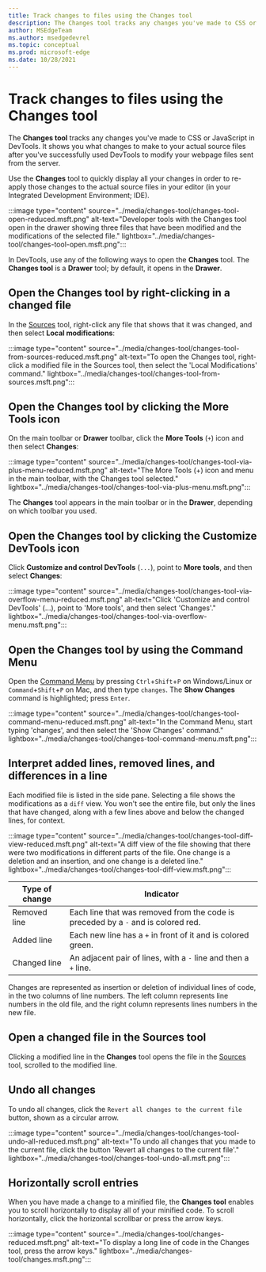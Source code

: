 ```yaml
---
title: Track changes to files using the Changes tool
description: The Changes tool tracks any changes you've made to CSS or JavaScript in Microsoft Edge DevTools.  It shows you what changes to make to your actual source files after you've successfully used DevTools to modify your webpage files sent from the server.
author: MSEdgeTeam
ms.author: msedgedevrel
ms.topic: conceptual
ms.prod: microsoft-edge
ms.date: 10/28/2021
---
```

# Track changes to files using the Changes tool

The **Changes tool** tracks any changes you've made to CSS or JavaScript in DevTools.  It shows you what changes to make to your actual source files after you've successfully used DevTools to modify your webpage files sent from the server.

Use the **Changes** tool to quickly display all your changes in order to re-apply those changes to the actual source files in your editor (in your Integrated Development Environment; IDE).

:::image type="content" source="../media/changes-tool/changes-tool-open-reduced.msft.png" alt-text="Developer tools with the Changes tool open in the drawer showing three files that have been modified and the modifications of the selected file." lightbox="../media/changes-tool/changes-tool-open.msft.png":::

In DevTools, use any of the following ways to open the **Changes** tool.  The **Changes tool** is a **Drawer** tool; by default, it opens in the **Drawer**.


<!-- ====================================================================== -->
## Open the Changes tool by right-clicking in a changed file

In the [Sources](../sources/index.md) tool, right-click any file that shows that it was changed, and then select **Local modifications**:

:::image type="content" source="../media/changes-tool/changes-tool-from-sources-reduced.msft.png" alt-text="To open the Changes tool, right-click a modified file in the Sources tool, then select the 'Local Modifications' command." lightbox="../media/changes-tool/changes-tool-from-sources.msft.png":::


<!-- ====================================================================== -->
## Open the Changes tool by clicking the More Tools icon

On the main toolbar or **Drawer** toolbar, click the **More Tools** (`+`) icon and then select **Changes**:

:::image type="content" source="../media/changes-tool/changes-tool-via-plus-menu-reduced.msft.png" alt-text="The More Tools (+) icon and menu in the main toolbar, with the Changes tool selected." lightbox="../media/changes-tool/changes-tool-via-plus-menu.msft.png":::

The **Changes** tool appears in the main toolbar or in the **Drawer**, depending on which toolbar you used.


<!-- ====================================================================== -->
## Open the Changes tool by clicking the Customize DevTools icon

Click **Customize and control DevTools** (`...`), point to **More tools**, and then select **Changes**:

:::image type="content" source="../media/changes-tool/changes-tool-via-overflow-menu-reduced.msft.png" alt-text="Click 'Customize and control DevTools' (...), point to 'More tools', and then select 'Changes'." lightbox="../media/changes-tool/changes-tool-via-overflow-menu.msft.png":::


<!-- ====================================================================== -->
## Open the Changes tool by using the Command Menu

Open the [Command Menu](../command-menu/index.md) by pressing `Ctrl`+`Shift`+`P` on Windows/Linux or `Command`+`Shift`+`P` on Mac, and then type `changes`.  The **Show Changes** command is highlighted; press `Enter`.

:::image type="content" source="../media/changes-tool/changes-tool-command-menu-reduced.msft.png" alt-text="In the Command Menu, start typing 'changes', and then select the 'Show Changes' command." lightbox="../media/changes-tool/changes-tool-command-menu.msft.png":::


<!-- ====================================================================== -->
## Interpret added lines, removed lines, and differences in a line

Each modified file is listed in the side pane.  Selecting a file shows the modifications as a `diff` view.  You won't see the entire file, but only the lines that have changed, along with a few lines above and below the changed lines, for context.

:::image type="content" source="../media/changes-tool/changes-tool-diff-view-reduced.msft.png" alt-text="A diff view of the file showing that there were two modifications in different parts of the file.  One change is a deletion and an insertion, and one change is a deleted line." lightbox="../media/changes-tool/changes-tool-diff-view.msft.png":::

| Type of change | Indicator |
|---|--|
| Removed line | Each line that was removed from the code is preceded by a `-` and is colored red. |
| Added line | Each new line has a `+` in front of it and is colored green. |
| Changed line | An adjacent pair of lines, with a `-` line and then a `+` line. |

Changes are represented as insertion or deletion of individual lines of code, in the two columns of line numbers.  The left column represents line numbers in the old file, and the right column represents lines numbers in the new file.


<!-- ====================================================================== -->
## Open a changed file in the Sources tool

Clicking a modified line in the **Changes** tool opens the file in the [Sources](../sources/index.md) tool, scrolled to the modified line.


<!-- ====================================================================== -->
## Undo all changes

To undo all changes, click the `Revert all changes to the current file` button, shown as a circular arrow.

:::image type="content" source="../media/changes-tool/changes-tool-undo-all-reduced.msft.png" alt-text="To undo all changes that you made to the current file, click the button 'Revert all changes to the current file'." lightbox="../media/changes-tool/changes-tool-undo-all.msft.png":::


<!-- ====================================================================== -->
## Horizontally scroll entries

When you have made a change to a minified file, the **Changes tool** enables you to scroll horizontally to display all of your minified code.  To scroll horizontally, click the horizontal scrollbar or press the arrow keys.

:::image type="content" source="../media/changes-tool/changes-reduced.msft.png" alt-text="To display a long line of code in the Changes tool, press the arrow keys." lightbox="../media/changes-tool/changes.msft.png":::
